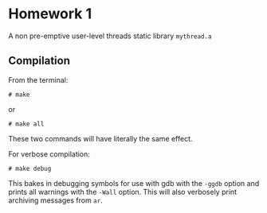 Homework 1
==========
A non pre-emptive user-level threads static library `mythread.a`

Compilation
-----------
From the terminal:
```
# make
```
or
```
# make all
```
These two commands will have literally the same effect. 

For verbose compilation:
```
# make debug
```
This bakes in debugging symbols for use with gdb with the `-ggdb` option and prints all warnings 
with the `-Wall` option. This will also verbosely print archiving messages from `ar`.
